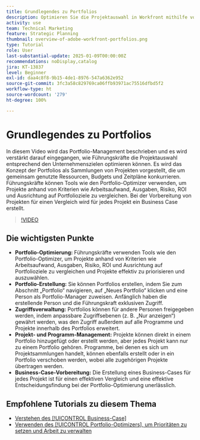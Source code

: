 ```yaml
---
title: Grundlegendes zu Portfolios
description: Optimieren Sie die Projektauswahl in Workfront mithilfe von Portfolio Optimizer, in dem Sie Portfolios mit verwaltetem Zugriff erstellen, Projekte und Programme organisieren und Geschäftsfälle für eine fundierte Entscheidungsfindung vorbereiten können.
activity: use
team: Technical Marketing
feature: Strategic Planning
thumbnail: overview-of-adobe-workfront-portfolios.png
type: Tutorial
role: User
last-substantial-update: 2025-01-09T00:00:00Z
recommendations: noDisplay,catalog
jira: KT-13837
level: Beginner
exl-id: daa4c8f8-9b15-4de1-8976-547a6362e952
source-git-commit: 3fc3a58c829769ca06ffb93971ac75516dfbd5f2
workflow-type: ht
source-wordcount: '279'
ht-degree: 100%

---
```


# Grundlegendes zu Portfolios

In diesem Video wird das Portfolio-Management beschrieben und es wird verstärkt darauf eingegangen, wie Führungskräfte die Projektauswahl entsprechend den Unternehmenszielen optimieren können. Es wird das Konzept der Portfolios als Sammlungen von Projekten vorgestellt, die um gemeinsam genutzte Ressourcen, Budgets und Zeitpläne konkurrieren. Führungskräfte können Tools wie den Portfolio-Optimizer verwenden, um Projekte anhand von Kriterien wie Arbeitsaufwand, Ausgaben, Risiko, ROI und Ausrichtung auf Portfolioziele zu vergleichen. Bei der Vorbereitung von Projekten für einen Vergleich wird für jedes Projekt ein Business Case erstellt.


>[!VIDEO](https://video.tv.adobe.com/v/3442807/?quality=12&learn=on&enablevpops)

## Die wichtigsten Punkte

* **Portfolio-Optimierung:** Führungskräfte verwenden Tools wie den Portfolio-Optimizer, um Projekte anhand von Kriterien wie Arbeitsaufwand, Ausgaben, Risiko, ROI und Ausrichtung auf Portfolioziele zu vergleichen und Projekte effektiv zu priorisieren und auszuwählen.
* **Portfolio-Erstellung:** Sie können Portfolios erstellen, indem Sie zum Abschnitt „Portfolio“ navigieren, auf „Neues Portfolio“ klicken und eine Person als Portfolio-Manager zuweisen. Anfänglich haben die erstellende Person und die Führungskraft exklusiven Zugriff.
* **Zugriffsverwaltung:** Portfolios können für andere Personen freigegeben werden, indem anpassbare Zugriffsebenen (z. B. „Nur anzeigen“) gewährt werden, was den Zugriff außerdem auf alle Programme und Projekte innerhalb des Portfolios erweitert.
* **Projekt- und Programm-Management:** Projekte können direkt in einem Portfolio hinzugefügt oder erstellt werden, aber jedes Projekt kann nur zu einem Portfolio gehören. Programme, bei denen es sich um Projektsammlungen handelt, können ebenfalls erstellt oder in ein Portfolio verschoben werden, wobei alle zugehörigen Projekte übertragen werden.
* **Business-Case-Vorbereitung:** Die Erstellung eines Business-Cases für jedes Projekt ist für einen effektiven Vergleich und eine effektive Entscheidungsfindung bei der Portfolio-Optimierung unerlässlich.


## Empfohlene Tutorials zu diesem Thema

* [Verstehen des [!UICONTROL Business-Case]](/help/portfolios-and-programs/introduction-to-the-business-case.md)
* [Verwenden des [!UICONTROL Portfolio-Optimizers], um Prioritäten zu setzen und Arbeit zu verwalten](/help/portfolios-and-programs/prioritize-and-manage-work-with-portfolios.md)

